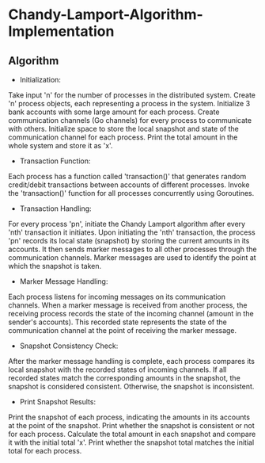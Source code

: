# Chandy-Lamport-Algorithm-Implementation

## Algorithm 


* Initialization:

Take input 'n' for the number of processes in the distributed system.
Create 'n' process objects, each representing a process in the system.
Initialize 3 bank accounts with some large amount for each process.
Create communication channels (Go channels) for every process to communicate with others.
Initialize space to store the local snapshot and state of the communication channel for each process.
Print the total amount in the whole system and store it as 'x'.

* Transaction Function:

Each process has a function called 'transaction()' that generates random credit/debit transactions between accounts of different processes.
Invoke the 'transaction()' function for all processes concurrently using Goroutines.

* Transaction Handling:

For every process 'pn', initiate the Chandy Lamport algorithm after every 'nth' transaction it initiates.
Upon initiating the 'nth' transaction, the process 'pn' records its local state (snapshot) by storing the current amounts in its accounts.
It then sends marker messages to all other processes through the communication channels.
Marker messages are used to identify the point at which the snapshot is taken.

* Marker Message Handling:

Each process listens for incoming messages on its communication channels.
When a marker message is received from another process, the receiving process records the state of the incoming channel (amount in the sender's accounts).
This recorded state represents the state of the communication channel at the point of receiving the marker message.

* Snapshot Consistency Check:

After the marker message handling is complete, each process compares its local snapshot with the recorded states of incoming channels.
If all recorded states match the corresponding amounts in the snapshot, the snapshot is considered consistent.
Otherwise, the snapshot is inconsistent.

* Print Snapshot Results:

Print the snapshot of each process, indicating the amounts in its accounts at the point of the snapshot.
Print whether the snapshot is consistent or not for each process.
Calculate the total amount in each snapshot and compare it with the initial total 'x'.
Print whether the snapshot total matches the initial total for each process.
